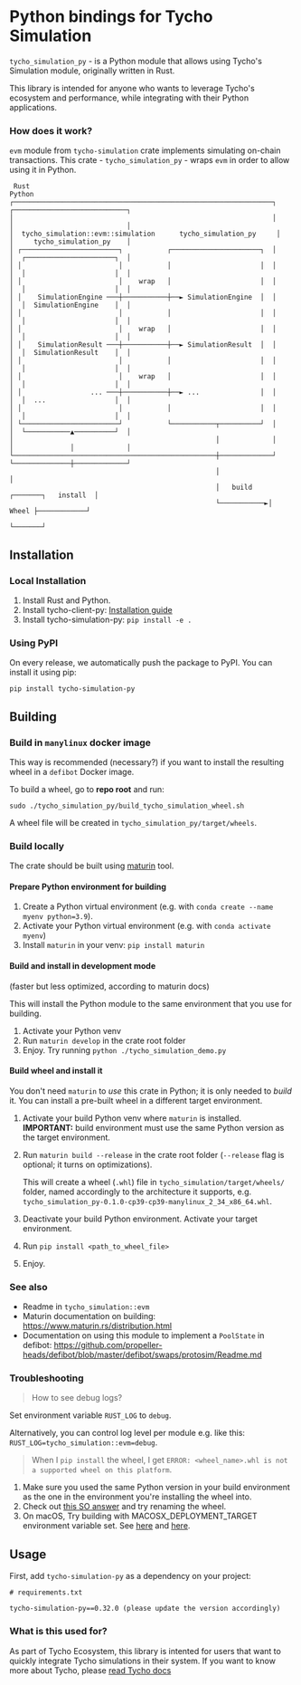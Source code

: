 # Python bindings for Tycho Simulation

`tycho_simulation_py` - is a Python module that allows using Tycho's Simulation module, originally written in Rust. 

This library is intended for anyone who wants to leverage Tycho's ecosystem and performance, while integrating with their Python applications.

### How does it work?

`evm` module from `tycho-simulation` crate implements simulating on-chain transactions. This
crate - `tycho_simulation_py` -
wraps `evm` in order to allow using it in Python.

```
 Rust                                                                  Python
┌────────────────────────────────────────────────────────────────┐    ┌────────────────────────────┐
│                                                                │    │                            │
│  tycho_simulation::evm::simulation      tycho_simulation_py     │    │     tycho_simulation_py    │
│ ┌────────────────────────┐           ┌──────────────────────┐  │    │  ┌──────────────────────┐  │
│ │                        │           │                      │  │    │  │                      │  │
│ │                        │    wrap   │                      │  │    │  │                      │  │
│ │    SimulationEngine ───┼───────────┼──► SimulationEngine  │  │    │  │  SimulationEngine    │  │
│ │                        │           │                      │  │    │  │                      │  │
│ │                        │    wrap   │                      │  │    │  │                      │  │
│ │    SimulationResult ───┼───────────┼──► SimulationResult  │  │    │  │  SimulationResult    │  │
│ │                        │           │                      │  │    │  │                      │  │
│ │                        │    wrap   │                      │  │    │  │                      │  │
│ │                 ... ───┼───────────┼──► ...               │  │    │  │  ...                 │  │
│ │                        │           │                      │  │    │  │                      │  │
│ └────────────────────────┘           └───────────┬──────────┘  │    │  └───────────▲──────────┘  │
│                                                  │             │    │              │             │
└──────────────────────────────────────────────────┼─────────────┘    └──────────────┼─────────────┘
                                                   │                                 │
                                                   │   build    ┌───────┐   install  │
                                                   └───────────►│ Wheel ├────────────┘
                                                                └───────┘
```

## Installation

### Local Installation

1. Install Rust and Python.
2. Install tycho-client-py: [Installation guide](https://github.com/propeller-heads/tycho-indexer/tree/main/tycho-client-py)
3. Install tycho-simulation-py:
   `pip install -e .`

### Using PyPI

On every release, we automatically push the package to PyPI. You can install it using pip:

```shell
pip install tycho-simulation-py
```

## Building

### Build in `manylinux` docker image

This way is recommended (necessary?) if you want to install the resulting wheel in a `defibot` Docker image.

To build a wheel, go to **repo root** and run:

```shell
sudo ./tycho_simulation_py/build_tycho_simulation_wheel.sh
```

A wheel file will be created in `tycho_simulation_py/target/wheels`.

### Build locally

The crate should be built using [maturin](https://www.maturin.rs/) tool.

#### Prepare Python environment for building

1. Create a Python virtual environment (e.g. with `conda create --name myenv python=3.9`).
2. Activate your Python virtual environment (e.g. with `conda activate myenv`)
3. Install `maturin` in your venv: `pip install maturin`

#### Build and install in development mode

(faster but less optimized, according to maturin docs)

This will install the Python module to the same environment that you use for building.

1. Activate your Python venv
2. Run `maturin develop` in the crate root folder
3. Enjoy. Try running `python ./tycho_simulation_demo.py`

#### Build wheel and install it

You don't need `maturin` to _use_ this crate in Python; it is only needed to _build_ it. You can install a pre-built
wheel in a different target environment.

1. Activate your build Python venv where `maturin` is installed.  
   **IMPORTANT:** build environment must use the same Python version as the target environment.
2. Run `maturin build --release` in the crate root folder (`--release` flag is optional; it turns on optimizations).

   This will create a wheel (`.whl`) file in `tycho_simulation/target/wheels/` folder, named accordingly to the
   architecture
   it supports, e.g. `tycho_simulation_py-0.1.0-cp39-cp39-manylinux_2_34_x86_64.whl`.

3. Deactivate your build Python environment. Activate your target environment.
4. Run `pip install <path_to_wheel_file>`
5. Enjoy.

### See also

- Readme in `tycho_simulation::evm`
- Maturin documentation on building: https://www.maturin.rs/distribution.html
- Documentation on using this module to implement a `PoolState` in
  defibot: https://github.com/propeller-heads/defibot/blob/master/defibot/swaps/protosim/Readme.md


### Troubleshooting

> How to see debug logs?

Set environment variable `RUST_LOG` to `debug`.

Alternatively, you can control log level per module e.g. like this: `RUST_LOG=tycho_simulation::evm=debug`.

> When I `pip install` the wheel, I get `ERROR: <wheel_name>.whl is not a supported wheel on this platform`.

1. Make sure you used the same Python version in your build environment as the one in the environment you're installing
   the wheel into.
2. Check
   out [this SO answer](https://stackoverflow.com/questions/65888506/error-wheel-whl-is-not-a-supported-wheel-on-this-platform/68295012#68295012)
   and try renaming the wheel.
3. On macOS, Try building with MACOSX_DEPLOYMENT_TARGET environment variable set.
   See [here](https://www.maturin.rs/environment-variables.html#other-environment-variables)
   and [here](https://www.maturin.rs/migration.html?highlight=MACOSX_DEPLOYMENT_TARGET#macos-deployment-target-version-defaults-what-rustc-supports).

## Usage

First, add `tycho-simulation-py` as a dependency on your project:

```
# requirements.txt

tycho-simulation-py==0.32.0 (please update the version accordingly)
```



### What is this used for?

As part of Tycho Ecosystem, this library is intented for users that want to quickly integrate Tycho simulations in their system. If you want to know more about Tycho, please [read Tycho docs](https://docs.propellerheads.xyz/tycho)

